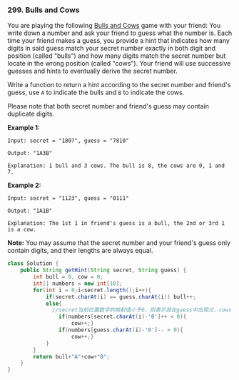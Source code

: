 ### 299. Bulls and Cows

You are playing the following [Bulls and Cows](https://en.wikipedia.org/wiki/Bulls_and_Cows) game with your friend: You write down a number and ask your friend to guess what the number is. Each time your friend makes a guess, you provide a hint that indicates how many digits in said guess match your secret number exactly in both digit and position (called "bulls") and how many digits match the secret number but locate in the wrong position (called "cows"). Your friend will use successive guesses and hints to eventually derive the secret number.

Write a function to return a hint according to the secret number and friend's guess, use `A` to indicate the bulls and `B` to indicate the cows. 

Please note that both secret number and friend's guess may contain duplicate digits.

**Example 1:**

```
Input: secret = "1807", guess = "7810"

Output: "1A3B"

Explanation: 1 bull and 3 cows. The bull is 8, the cows are 0, 1 and 7.
```

**Example 2:**

```
Input: secret = "1123", guess = "0111"

Output: "1A1B"

Explanation: The 1st 1 in friend's guess is a bull, the 2nd or 3rd 1 is a cow.
```

**Note:** You may assume that the secret number and your friend's guess only contain digits, and their lengths are always equal.

~~~java
class Solution {
    public String getHint(String secret, String guess) {
        int bull = 0, cow = 0;
        int[] numbers = new int[10];
        for(int i = 0;i<secret.length();i++){
            if(secret.charAt(i) == guess.charAt(i)) bull++;
            else{
              //secret当前位置数字的映射值小于0，则表示其在guess中出现过，cows自增1，然后映射值加1，如果guess当前位置的数字的映射值大于0，则表示其在secret中出现过，cows自增1，然后映射值减1
                if(numbers[secret.charAt(i)-'0']++ < 0){
                    cow++;}
                if(numbers[guess.charAt(i)-'0']-- > 0){
                    cow++;}
            }
        }
        return bull+"A"+cow+"B";
    }
}
~~~

###